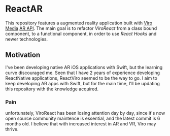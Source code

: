 # ReactAR

This repository features a augmented reality application built with [Viro Media](https://viromedia.com/)  [AR API](https://viromedia.com/viroar).
The main goal is to refactor *ViroReact* from a class bound component, to a functional component, in order to use *React Hooks* and newer technologies.

## Motivation
I've been developing native AR iOS applications with Swift, but the learning curve discouraged me. Seen that I have 2 years of experience developing ReactNative applications, ReactViro seemed to be the way to go. I aim to keep developing AR apps with Swift, but for the main time, I'll be updating this repository with the knowledge acquired.

### Pain
unfortunately, ViroReact has been losing attention day by day, since it's now open source community maintence is essential, and the latest commit is 6 months old.
I believe that with increased interest in AR and VR, Viro may thrive. 
